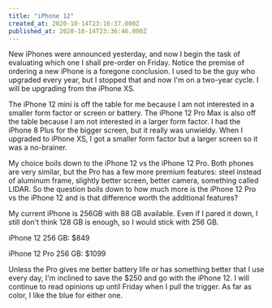 ```yaml
---
title: "iPhone 12"
created_at: 2020-10-14T23:16:37.000Z
published_at: 2020-10-14T23:36:46.000Z
---
```

New iPhones were announced yesterday, and now I begin the task of evaluating which one I shall pre-order on Friday. Notice the premise of ordering a new iPhone is a foregone conclusion. I used to be the guy who upgraded every year, but I stopped that and now I'm on a two-year cycle. I will be upgrading from the iPhone XS.

The iPhone 12 mini is off the table for me because I am not interested in a smaller form factor or screen or battery. The iPhone 12 Pro Max is also off the table because I am not interested in a larger form factor. I had the iPhone 8 Plus for the bigger screen, but it really was unwieldy. When I upgraded to iPhone XS, I got a smaller form factor but a larger screen so it was a no-brainer. 

My choice boils down to the iPhone 12 vs the iPhone 12 Pro. Both phones are very similar, but the Pro has a few more premium features: steel instead of aluminum frame, slightly better screen, better camera, something called LIDAR. So the question boils down to how much more is the iPhone 12 Pro vs the iPhone 12 and is that difference worth the additional features?

My current iPhone is 256GB with 88 GB available. Even if I pared it down, I still don't think 128 GB is enough, so I would stick with 256 GB.

iPhone 12 256 GB: $849

iPhone 12 Pro 256 GB: $1099

Unless the Pro gives me better battery life or has something better that I use every day, I'm inclined to save the $250 and go with the iPhone 12. I will continue to read opinions up until Friday when I pull the trigger. As far as color, I like the blue for either one.
